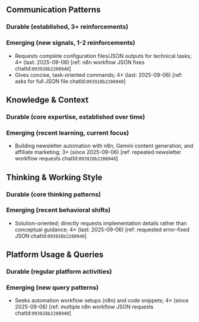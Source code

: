 ## Communication Patterns
### Durable (established, 3+ reinforcements)

### Emerging (new signals, 1-2 reinforcements)
- Requests complete configuration files/JSON outputs for technical tasks; 4× (last: 2025-09-06) [ref: n8n workflow JSON fixes chatId:`093928b2208940`]
- Gives concise, task-oriented commands; 4× (last: 2025-09-06) [ref: asks for full JSON file chatId:`093928b2208940`]

## Knowledge & Context
### Durable (core expertise, established over time)

### Emerging (recent learning, current focus)
- Building newsletter automation with n8n, Gemini content generation, and affiliate marketing; 3× (since 2025-09-06) [ref: repeated newsletter workflow requests chatId:`093928b2208940`]

## Thinking & Working Style
### Durable (core thinking patterns)

### Emerging (recent behavioral shifts)
- Solution-oriented; directly requests implementation details rather than conceptual guidance; 4× (last: 2025-09-06) [ref: requested error-fixed JSON chatId:`093928b2208940`]

## Platform Usage & Queries
### Durable (regular platform activities)

### Emerging (new query patterns)
- Seeks automation workflow setups (n8n) and code snippets; 4× (since 2025-09-06) [ref: multiple n8n workflow JSON requests chatId:`093928b2208940`]